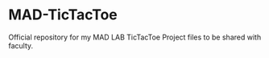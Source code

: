 # MAD-TicTacToe
Official repository for my MAD LAB TicTacToe Project files to be shared with faculty.
